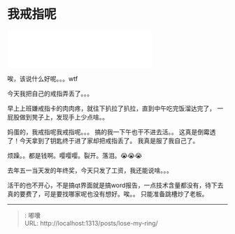 # 我戒指呢

<iframe frameborder="no" border="0" marginwidth="0" marginheight="0" width=330 height=86 src="//music.163.com/outchain/player?type=2&id=35618549&auto=1&height=66"></iframe>

唉，该说什么好呢。。。wtf

今天我把自己的戒指弄丢了。。。

早上上班嫌戒指卡的肉肉疼，就往下扒拉了扒拉，直到中午吃完饭溜达完了，
一屁股做到凳子上，发现手上少点啥。。

妈蛋的，我戒指呢我戒指呢。。。
搞的我一下午也干不进去活。。
这真是倒霉透了！今天拿到了钥匙终于进了家却把戒指丢了。
我真是服了我自己了。

烦躁。。都是钱啊。嘤嘤嘤。裂开。落泪。:sob::sob::sob:

去年五一当天发的年终奖，今天只发了工资，我还能说啥。。。

活干的也不开心，不是搞qt界面就是搞word报告，一点技术含量都没有，待下去真的要费了，可是要找哪家呢也没有想好。唉。。
只能准备跳槽炒了老板。

---

> : 嘟囔  
> URL: http://localhost:1313/posts/lose-my-ring/  

